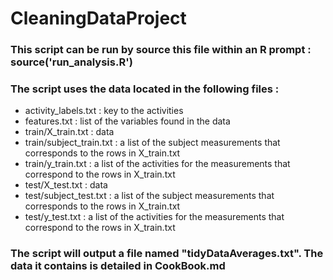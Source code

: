 # CleaningDataProject

### This script can be run by source this file within an R prompt : source('run_analysis.R')

### The script uses the data located in the following files :

* activity_labels.txt : key to the activities
* features.txt : list of the variables found in the data
* train/X_train.txt : data
* train/subject_train.txt : a list of the subject measurements that corresponds to the rows in X_train.txt
* train/y_train.txt : a list of the activities for the measurements that correspond to the rows in X_train.txt
* test/X_test.txt : data
* test/subject_test.txt : a list of the subject measurements that corresponds to the rows in X_train.txt
* test/y_test.txt : a list of the activities for the measurements that correspond to the rows in X_train.txt

### The script will output a file named "tidyDataAverages.txt". The data it contains is detailed in CookBook.md
